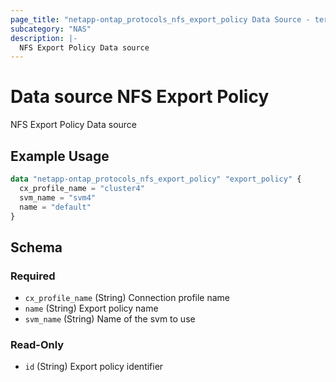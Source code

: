 ```yaml
---
page_title: "netapp-ontap_protocols_nfs_export_policy Data Source - terraform-provider-netapp-ontap"
subcategory: "NAS"
description: |-
  NFS Export Policy Data source
---
```


# Data source NFS Export Policy

NFS Export Policy Data source
## Example Usage
```terraform
data "netapp-ontap_protocols_nfs_export_policy" "export_policy" {
  cx_profile_name = "cluster4"
  svm_name = "svm4"
  name = "default"
}
```


<!-- schema generated by tfplugindocs -->
## Schema

### Required

- `cx_profile_name` (String) Connection profile name
- `name` (String) Export policy name
- `svm_name` (String) Name of the svm to use

### Read-Only

- `id` (String) Export policy identifier


